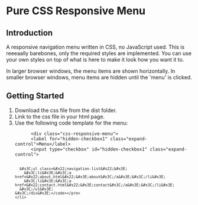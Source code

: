 <h1>Pure CSS Responsive Menu</h1>

<h2>Introduction</h2>
<p>
    A responsive navigation menu written in CSS, no JavaScript used. This is reeeaally barebones, only the required styles are implemented. You can use your own styles on top of what is here to make it look how you want it to.
</p>

<p>
    In larger browser windows, the menu items are shown horizontally. In smaller browser windows, menu items are hidden until the 'menu' is clicked.
</p>

<h2>Getting Started</h2>
<ol>
    <li>Download the css file from the dist folder.</li>
    <li>Link to the css file in your html page.</li>
    <li>
        Use the following code template for the menu:
        <pre><code>      &#x3C;div class=&#x22;css-responsive-menu&#x22;&#x3E;
      &#x3C;label for=&#x22;hidden-checkbox1&#x22; class=&#x22;expand-control&#x22;&#x3E;Menu&#x3C;/label&#x3E;
      &#x3C;input type=&#x22;checkbox&#x22; id=&#x22;hidden-checkbox1&#x22; class=&#x22;expand-control&#x22;&#x3E;

      &#x3C;ul class=&#x22;navigation-list&#x22;&#x3E;
        &#x3C;li&#x3E;&#x3C;a href=&#x22;about.html&#x22;&#x3E;about&#x3C;/a&#x3E;&#x3C;/li&#x3E;
        &#x3C;li&#x3E;&#x3C;a href=&#x22;contact.html&#x22;&#x3E;contact&#x3C;/a&#x3E;&#x3C;/li&#x3E;
      &#x3C;/ul&#x3E;
    &#x3C;/div&#x3E;</code></pre>
    </li>
</ol>
